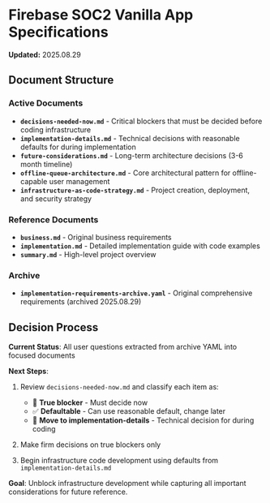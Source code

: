 # Firebase SOC2 Vanilla App Specifications

**Updated:** 2025.08.29

## Document Structure

### Active Documents
- **`decisions-needed-now.md`** - Critical blockers that must be decided before coding infrastructure
- **`implementation-details.md`** - Technical decisions with reasonable defaults for during implementation  
- **`future-considerations.md`** - Long-term architecture decisions (3-6 month timeline)
- **`offline-queue-architecture.md`** - Core architectural pattern for offline-capable user management
- **`infrastructure-as-code-strategy.md`** - Project creation, deployment, and security strategy

### Reference Documents
- **`business.md`** - Original business requirements
- **`implementation.md`** - Detailed implementation guide with code examples
- **`summary.md`** - High-level project overview

### Archive
- **`implementation-requirements-archive.yaml`** - Original comprehensive requirements (archived 2025.08.29)

## Decision Process

**Current Status**: All user questions extracted from archive YAML into focused documents

**Next Steps**:
1. Review `decisions-needed-now.md` and classify each item as:
   - 🚫 **True blocker** - Must decide now
   - ✅ **Defaultable** - Can use reasonable default, change later  
   - 🔄 **Move to implementation-details** - Technical decision for during coding

2. Make firm decisions on true blockers only
3. Begin infrastructure code development using defaults from `implementation-details.md`

**Goal**: Unblock infrastructure development while capturing all important considerations for future reference.